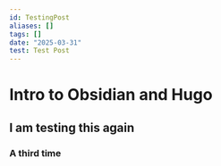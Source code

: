 ```yaml
---
id: TestingPost
aliases: []
tags: []
date: "2025-03-31"
test: Test Post
---
```


# Intro to Obsidian and Hugo
## I am testing this again
### A third time
